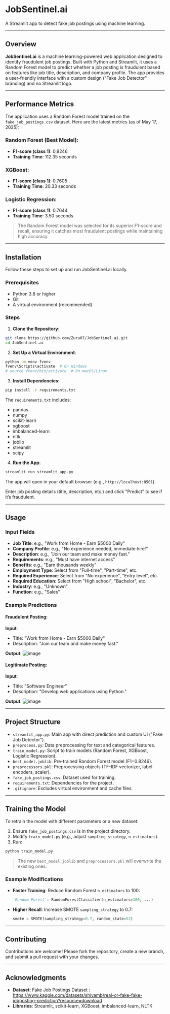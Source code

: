 # JobSentinel.ai

A Streamlit app to detect fake job postings using machine learning.

---

## Overview

**JobSentinel.ai** is a machine learning-powered web application designed to identify fraudulent job postings. Built with Python and Streamlit, it uses a Random Forest model to predict whether a job posting is fraudulent based on features like job title, description, and company profile. The app provides a user-friendly interface with a custom design ("Fake Job Detector" branding) and no Streamlit logo.


---

## Performance Metrics

The application uses a Random Forest model trained on the `fake_job_postings.csv` dataset. Here are the latest metrics (as of May 17, 2025):

### Random Forest (Best Model):

- **F1-score (class 1)**: 0.8246
- **Training Time**: 112.35 seconds

### XGBoost:

- **F1-score (class 1)**: 0.7605
- **Training Time**: 20.33 seconds

### Logistic Regression:

- **F1-score (class 1)**: 0.7644
- **Training Time**: 3.50 seconds

> The Random Forest model was selected for its superior F1-score and recall, ensuring it catches most fraudulent postings while maintaining high accuracy.

---

## Installation

Follow these steps to set up and run JobSentinel.ai locally.

### Prerequisites

- Python 3.8 or higher
- Git
- A virtual environment (recommended)

### Steps

1. **Clone the Repository**:

```bash
git clone https://github.com/Zuru07/JobSentinel.ai.git
cd JobSentinel.ai
```

2. **Set Up a Virtual Environment**:

```bash
python -m venv fvenv
fvenv\Scripts\activate  # On Windows
# source fvenv/bin/activate  # On macOS/Linux
```

3. **Install Dependencies**:

```bash
pip install -r requirements.txt
```

The `requirements.txt` includes:

- pandas
- numpy
- scikit-learn
- xgboost
- imbalanced-learn
- nltk
- joblib
- streamlit
- scipy

4. **Run the App**:

```bash
streamlit run streamlit_app.py
```

The app will open in your default browser (e.g., `http://localhost:8501`).

Enter job posting details (title, description, etc.) and click "Predict" to see if it’s fraudulent.

---

## Usage

### Input Fields

- **Job Title**: e.g., "Work from Home - Earn $5000 Daily"
- **Company Profile**: e.g., "No experience needed, immediate hire!"
- **Description**: e.g., "Join our team and make money fast."
- **Requirements**: e.g., "Must have internet access"
- **Benefits**: e.g., "Earn thousands weekly"
- **Employment Type**: Select from "Full-time", "Part-time", etc.
- **Required Experience**: Select from "No experience", "Entry level", etc.
- **Required Education**: Select from "High school", "Bachelor", etc.
- **Industry**: e.g., "Unknown"
- **Function**: e.g., "Sales"

### Example Predictions

#### Fraudulent Posting:

**Input**:
- Title: "Work from Home - Earn $5000 Daily"
- Description: "Join our team and make money fast."

**Output**:
![image](https://github.com/user-attachments/assets/a32a9020-6089-4e8d-8b47-bbe3375334b8)

#### Legitimate Posting:

**Input**:
- Title: "Software Engineer"
- Description: "Develop web applications using Python."

**Output**:
![image](https://github.com/user-attachments/assets/79900a71-7b9d-417b-9b14-05c3d4afb90c)

---

## Project Structure

- `streamlit_app.py`: Main app with direct prediction and custom UI ("Fake Job Detector").
- `preprocess.py`: Data preprocessing for text and categorical features.
- `train_model.py`: Script to train models (Random Forest, XGBoost, Logistic Regression).
- `best_model.joblib`: Pre-trained Random Forest model (F1=0.8246).
- `preprocessors.pkl`: Preprocessing objects (TF-IDF vectorizer, label encoders, scaler).
- `fake_job_postings.csv`: Dataset used for training.
- `requirements.txt`: Dependencies for the project.
- `.gitignore`: Excludes virtual environment and cache files.

---

## Training the Model

To retrain the model with different parameters or a new dataset:

1. Ensure `fake_job_postings.csv` is in the project directory.
2. Modify `train_model.py` (e.g., adjust `sampling_strategy`, `n_estimators`).
3. Run:

```bash
python train_model.py
```

> The new `best_model.joblib` and `preprocessors.pkl` will overwrite the existing ones.

### Example Modifications

- **Faster Training**: Reduce Random Forest `n_estimators` to 100:
  ```python
  'Random Forest': RandomForestClassifier(n_estimators=100, ...)
  ```

- **Higher Recall**: Increase SMOTE `sampling_strategy` to 0.7:
  ```python
  smote = SMOTE(sampling_strategy=0.7, random_state=52)
  ```
  
---

## Contributing

Contributions are welcome! Please fork the repository, create a new branch, and submit a pull request with your changes.

---

## Acknowledgments

- **Dataset**: Fake Job Postings Dataset : https://www.kaggle.com/datasets/shivamb/real-or-fake-fake-jobposting-prediction?resource=download
- **Libraries**: Streamlit, scikit-learn, XGBoost, imbalanced-learn, NLTK

